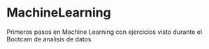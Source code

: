 # MachineLearning
Primeros pasos en Machine Learning con ejercicios visto durante el Bootcam de analisis de datos
